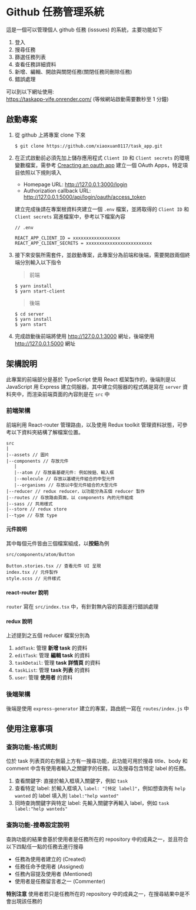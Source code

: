 # Github 任務管理系統
這是一個可以管理個人 github 任務 (isssues) 的系統，主要功能如下
1. 登入
2. 搜尋任務
3. 篩選任務列表
4. 查看任務詳細資料
5. 新增、編輯、開啟與關閉任務(關閉任務同刪除任務)
6. 錯誤處理

可以到以下網址使用: \
https://taskapp-vife.onrender.com/ (等候網站啟動需要數秒至 1 分鐘)

## 啟動專案
1. 從 github 上將專案 clone 下來

    ```shell
   $ git clone https://github.com/xiaoxuan0117/task_app.git
    ```
2. 在正式啟動前必須先加上儲存應用程式 `Client ID` 和 `Client secrets` 的環境變數檔案，需參考 [Creacting an oauth app](https://docs.github.com/en/apps/oauth-apps/building-oauth-apps/creating-an-oauth-app) 建立一個 OAuth Apps，特定項目依照以下規則填入
   * Homepage URL: http://127.0.0.1:3000/login
   * Authorization callback URL: http://127.0.0.1:5000/api/login/oauth/access_token
  
    建立完成後請在專案根資料夾建立一個 `.env` 檔案，並將取得的 `Client ID` 和 `Client secrets` 寫進檔案中，參考以下檔案內容
    ```
    // .env

    REACT_APP_CLIENT_ID = xxxxxxxxxxxxxxxxxx
    REACT_APP_CLIENT_SECRETS = xxxxxxxxxxxxxxxxxxxxxxxxx
    ```
3. 接下來安裝所需套件，並啟動專案，此專案分為前端和後端，需要開啟兩個終端分別輸入以下指令
   > 前端
   ```shell
   $ yarn install
   $ yarn start-client
   ```
   > 後端
   ```shell
   $ cd server
   $ yarn install
   $ yarn start
   ```
4. 完成啟動後前端將使用 http://127.0.0.1:3000 網址，後端使用 http://127.0.0.1:5000 網址

## 架構說明
此專案的前端部分是基於 TypeScript 使用 React 框架製作的，後端則是以 JavaScript 用 Express 建立伺服器，其中建立伺服器的程式碼是寫在 `server` 資料夾中，而渲染前端頁面的內容則是在 `src` 中

### 前端架構
前端利用 React-router 管理路由，以及使用 Redux toolkit 管理資料狀態，可參考以下資料夾結構了解檔案位置。
```
src
|
|--assets // 圖片
|--components // 存放元件
   |
   |--atom // 存放最基礎元件: 例如按鈕、輸入框
   |--molecule // 存放以基礎元件組合的中型元件
   |--organisms // 存放以中型元件組合的大型元件
|--reducer // redux reducer，以功能分為五個 reducer 製作
|--routes // 存放路由頁面，以 components 內的元件組成
|--sass // 共用樣式
|--store // redux store
|--type // 存放 type
```

#### 元件說明
其中每個元件皆由三個檔案組成，以**按鈕**為例
```
src/components/atom/Button

Button.stories.tsx // 查看元件 UI 呈現
index.tsx // 元件製作
style.scss // 元件樣式
```

#### react-router 說明
`router` 寫在 `src/index.tsx` 中，有針對無內容的頁面進行錯誤處理

#### redux 說明
上述提到之五個 reducer 檔案分別為
1. `addTask`: 管理 **新增 task** 的資料
2. `editTask`: 管理 **編輯 task** 的資料
3. `taskDetail`: 管理 **task 詳情頁** 的資料
4. `taskList`: 管理 **task 列表** 的資料
5. `user`: 管理 **使用者** 的資料

### 後端架構
後端是使用 `express-generator` 建立的專案，路由統一寫在 `routes/index.js` 中

## 使用注意事項
### 查詢功能-格式規則
位於 task 列表頁的右側最上方有一搜尋功能，此功能可用於搜尋 title、body 和 comment 中含有使用者輸入之關鍵字的任務，以及搜尋包含特定 label 的任務。
1. 查看關鍵字: 直接於輸入框填入關鍵字，例如 `task`
2. 查看特定 label: 於輸入框填入 `label: "[特定 label]"`，例如想查詢有 `help wanted` 的 label 填入則 `label:"help wanted"`
3. 同時查詢關鍵字與特定 label: 先輸入關鍵字再輸入 label，例如 `task label:"help wanteds"`

### 查詢功能-搜尋設定說明
查詢功能的結果會基於使用者是任務所在的 repository 中的成員之一，並且符合以下四點任一點的任務去進行搜尋
* 任務為使用者建立的 (Created)
* 任務任命予使用者 (Assigned)
* 任務內容提及使用者 (Mentioned)
* 使用者是任務留言者之一 (Commenter)

**特別注意** 使用者若只是任務所在的 repository 中的成員之一，在搜尋結果中是不會出現該任務的
